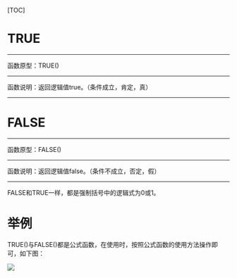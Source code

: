 [TOC]

# TRUE
*****
函数原型：TRUE()
*****
函数说明：返回逻辑值true。（条件成立，肯定，真）
*****
# FALSE
*****
函数原型：FALSE()
*****
函数说明：返回逻辑值false。（条件不成立，否定，假）
*****
FALSE和TRUE一样，都是强制括号中的逻辑式为0或1。

# 举例
TRUE()与FALSE()都是公式函数，在使用时，按照公式函数的使用方法操作即可，如下图：

![](http://docfiles.baibaoyun.com/FimuI53xKyG_r1NrQ8SAvO9IJLXG)
